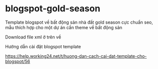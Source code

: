 # blogspot-gold-season
Template blogspot về bất động sản nhà đất gold season cực chuẩn seo, mẫu thích hợp cho một dự án cần theme về bất động sản 

Download file xml ở trên về

Hướng dẫn cài đặt blogspot template

https://help.working24.net/t/huong-dan-cach-cai-dat-template-cho-blogspot/56
